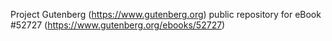 Project Gutenberg (https://www.gutenberg.org) public repository for
eBook #52727 (https://www.gutenberg.org/ebooks/52727)
